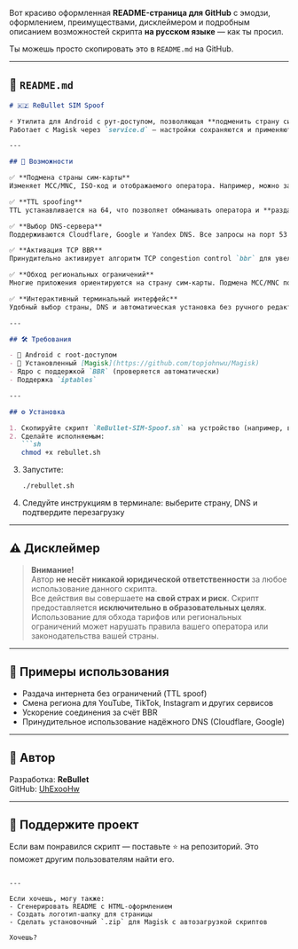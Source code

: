 Вот красиво оформленная **README-страница для GitHub** с эмодзи, оформлением, преимуществами, дисклеймером и подробным описанием возможностей скрипта **на русском языке** — как ты просил.

Ты можешь просто скопировать это в `README.md` на GitHub.

---

## 📄 `README.md`

```markdown
# 🇰🇿 ReBullet SIM Spoof

⚡️ Утилита для Android с рут-доступом, позволяющая **подменить страну сим-карты**, установить кастомный **TTL**, выбрать **DNS**, активировать **BBR** и обойти региональные блокировки.  
Работает с Magisk через `service.d` — настройки сохраняются и применяются автоматически при загрузке устройства.

---

## 🚀 Возможности

✅ **Подмена страны сим-карты**  
Изменяет MCC/MNC, ISO-код и отображаемого оператора. Например, можно заставить систему считать, что вы в Казахстане (Beeline), даже находясь в другой стране.

✅ **TTL spoofing**  
TTL устанавливается на 64, что позволяет обманывать оператора и **раздавать интернет бесплатно**, когда это блокируется.

✅ **Выбор DNS-сервера**  
Поддерживаются Cloudflare, Google и Yandex DNS. Все запросы на порт 53 принудительно перенаправляются.

✅ **Активация TCP BBR**  
Принудительно активирует алгоритм TCP congestion control `bbr` для увеличения скорости загрузки и стабильности соединения.

✅ **Обход региональных ограничений**  
Многие приложения ориентируются на страну сим-карты. Подмена MCC/MNC помогает **обходить геоблокировки** и получать контент, доступный в другой стране.

✅ **Интерактивный терминальный интерфейс**  
Удобный выбор страны, DNS и автоматическая установка без ручного редактирования файлов.

---

## 🛠 Требования

- 📱 Android с root-доступом
- 🧩 Установленный [Magisk](https://github.com/topjohnwu/Magisk)
- Ядро с поддержкой `BBR` (проверяется автоматически)
- Поддержка `iptables`

---

## ⚙️ Установка

1. Скопируйте скрипт `ReBullet-SIM-Spoof.sh` на устройство (например, в `/data/local/tmp`)
2. Сделайте исполняемым:
   ```sh
   chmod +x rebullet.sh
   ```
3. Запустите:
   ```sh
   ./rebullet.sh
   ```
4. Следуйте инструкциям в терминале: выберите страну, DNS и подтвердите перезагрузку

---

## ⚠️ Дисклеймер

> **Внимание!**  
> Автор **не несёт никакой юридической ответственности** за любое использование данного скрипта.  
> Все действия вы совершаете **на свой страх и риск**. Скрипт предоставляется **исключительно в образовательных целях**.  
> Использование для обхода тарифов или региональных ограничений может нарушать правила вашего оператора или законодательства вашей страны.

---

## 💬 Примеры использования

- Раздача интернета без ограничений (TTL spoof)
- Смена региона для YouTube, TikTok, Instagram и других сервисов
- Ускорение соединения за счёт BBR
- Принудительное использование надёжного DNS (Cloudflare, Google)

---

## 🧠 Автор

Разработка: **ReBullet**  
GitHub: [UhExooHw](https://github.com/UhExooHw)

---

## 🌟 Поддержите проект

Если вам понравился скрипт — поставьте ⭐ на репозиторий. Это поможет другим пользователям найти его.

```

---

Если хочешь, могу также:
- Сгенерировать README с HTML-оформлением
- Создать логотип-шапку для страницы
- Сделать установочный `.zip` для Magisk с автозагрузкой скриптов

Хочешь?
